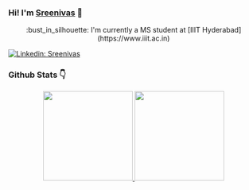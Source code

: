 

  
###  Hi! I'm [Sreenivas](https://github.com/ks716) 👋 

<center>
:bust_in_silhouette: I'm currently a MS student at [IIIT Hyderabad](https://www.iiit.ac.in)
  </center>

[![Linkedin: Sreenivas](https://img.shields.io/badge/LinkedIn-Sreenivas-blue?style=flat-square&logo=Linkedin&logoColor=white&link=https://www.linkedin.com/in/kanaparthy-sreenivas-544944111/)](https://www.linkedin.com/in/kanaparthy-sreenivas-544944111/)


### Github Stats :point_down:

<p align="center">
<a href="https://github.com/ks716">
  <img height="180em" src="https://github-readme-stats-eight-theta.vercel.app/api?username=ks716&show_icons=true&theme=vue&include_all_commits=true&count_private=true"/>
  <img height="180em" src="https://github-readme-stats-eight-theta.vercel.app/api/top-langs/?username=ks716&layout=compact&langs_count=8&theme=vue&count_private=true"/>
</a>
</p>
